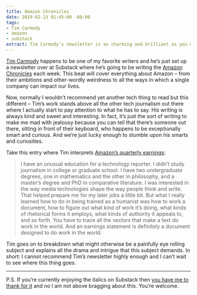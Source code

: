 ```yaml
---
title: Amazon Chronicles
date: 2019-02-13 01:45:00 -08:00
tags:
- Tim Carmody
- amazon
- substack
extract: Tim Carmody’s newsletter is as charming and brilliant as you might expect.
---
```


[Tim Carmody](https://twitter.com/tcarmody) happens to be one of my favorite writers and he’s just set up a newsletter over at Substack where he’s going to be writing the [Amazon Chronicles](https://amazonchronicles.substack.com/) each week. This beat will cover everything about Amazon – from their ambitions and other-wordly weirdness to all the ways in which a single company can impact our lives. 

Now, normally I wouldn’t recommend yet another tech thing to read but this different – Tim’s work stands above all the other tech journalism out there where I actually start to pay attention to what he has to say. His writing is always kind and sweet and interesting. In fact, it’s just the sort of writing to make me mad with jealousy because you can tell that there’s someone out there, sitting in front of their keyboard, who happens to be exceptionally smart and curious. And we’re just lucky enough to stumble upon his smarts and curiosities.

Take this entry where Tim interprets [Amazon’s quarterly earnings](https://amazonchronicles.substack.com/p/interpreting-amazons-earnings): 

> I have an unusual education for a technology reporter. I didn’t study journalism in college or graduate school. I have two undergraduate degrees, one in mathematics and the other in philosophy, and a master’s degree and PhD in comparative literature. I was interested in the way media technologies shape the way people think and write. That helped prepare me for my later jobs a little bit. But what I really learned how to do in being trained as a humanist was how to work a document, how to figure out what kind of work it’s doing, what kinds of rhetorical forms it employs, what kinds of authority it appeals to, and so forth. You have to trace all the vectors that make a text do work in the world. And an earnings statement is definitely a document designed to do work in the world.

Tim goes on to breakdown what might otherwise be a painfully eye rolling subject and explains all the drama and intrigue that this subject demands. In short: I cannot recommend Tim’s newsletter highly enough and I can’t wait to see where this thing goes.

***

P.S. If you’re currently enjoying the italics on Substack then [you have me to thank for it](https://twitter.com/robinrendle/status/1093587547228262401) and no I am not above bragging about this. You’re welcome. 